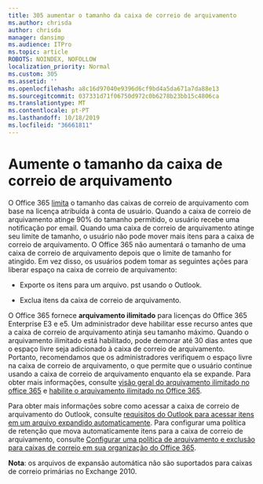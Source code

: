 ```yaml
---
title: 305 aumentar o tamanho da caixa de correio de arquivamento
ms.author: chrisda
author: chrisda
manager: dansimp
ms.audience: ITPro
ms.topic: article
ROBOTS: NOINDEX, NOFOLLOW
localization_priority: Normal
ms.custom: 305
ms.assetid: ''
ms.openlocfilehash: a8c16d97040e9396d6cf9bd4a5da671a7da88e13
ms.sourcegitcommit: 037331d71f06750d972c0b6278b23bb15c4806ca
ms.translationtype: MT
ms.contentlocale: pt-PT
ms.lasthandoff: 10/18/2019
ms.locfileid: "36661811"
---
```

# <a name="increase-the-archive-mailbox-size"></a>Aumente o tamanho da caixa de correio de arquivamento

O Office 365 [limita](https://docs.microsoft.com/office365/servicedescriptions/exchange-online-service-description/exchange-online-limits#mailbox-storage-limits) o tamanho das caixas de correio de arquivamento com base na licença atribuída à conta de usuário. Quando a caixa de correio de arquivamento atinge 90% do tamanho permitido, o usuário recebe uma notificação por email. Quando uma caixa de correio de arquivamento atinge seu limite de tamanho, o usuário não pode mover mais itens para a caixa de correio de arquivamento. O Office 365 não aumentará o tamanho de uma caixa de correio de arquivamento depois que o limite de tamanho for atingido. Em vez disso, os usuários podem tomar as seguintes ações para liberar espaço na caixa de correio de arquivamento:

- Exporte os itens para um arquivo. pst usando o Outlook.

- Exclua itens da caixa de correio de arquivamento.

O Office 365 fornece **arquivamento ilimitado** para licenças do Office 365 Enterprise E3 e e5. Um administrador deve habilitar esse recurso antes que a caixa de correio de arquivamento atinja seu tamanho máximo. Quando o arquivamento ilimitado está habilitado, pode demorar até 30 dias antes que o espaço livre seja adicionado à caixa de correio de arquivamento. Portanto, recomendamos que os administradores verifiquem o espaço livre na caixa de correio de arquivamento, o que permite que o usuário continue usando a caixa de correio de arquivamento enquanto ela se expande. Para obter mais informações, consulte [visão geral do arquivamento ilimitado no office 365](https://docs.microsoft.com/office365/securitycompliance/unlimited-archiving) e [habilite o arquivamento ilimitado no Office 365](https://docs.microsoft.com/office365/securitycompliance/enable-unlimited-archiving).

Para obter mais informações sobre como acessar a caixa de correio de arquivamento do Outlook, consulte [requisitos do Outlook para acessar itens em um arquivo expandido automaticamente](https://docs.microsoft.com/office365/securitycompliance/unlimited-archiving#outlook-requirements-for-accessing-items-in-an-auto-expanded-archive). Para configurar uma política de retenção que mova automaticamente itens para a caixa de correio de arquivamento, consulte [Configurar uma política de arquivamento e exclusão para caixas de correio em sua organização do Office 365](https://docs.microsoft.com/office365/securitycompliance/set-up-an-archive-and-deletion-policy-for-mailboxes).

**Nota**: os arquivos de expansão automática não são suportados para caixas de correio primárias no Exchange 2010.
